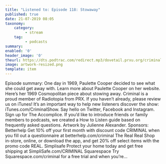 ```yaml
---
title: "Listened to: Episode 118: Stowaway"
published: true
date: 21-07-2019 08:05
taxonomy:
    category:
         - stream
    tag:
         - podcasts
summary:
enabled: '0'
header_image: '0'
theurl: https://dts.podtrac.com/redirect.mp3/dovetail.prxu.org/criminal/b005b19b-c9b9-453b-a40c-60c594da0e09/Episode_118_Stowaway_Part_1.mp3
image: artwork-resized.png
template: item
---
```

 
Episode summary: One day in 1969, Paulette Cooper decided to see what she could get away with. Learn more about Paulette Cooper on her website. Here’s her 1969 Cosmopolitan piece about stowing away. Criminal is a proud member of Radiotopia from PRX. If you haven’t already, please review us on iTunes! It’s an important way to help new listeners discover the show: iTunes.com/CriminalShow. Say hello on Twitter, Facebook and Instagram. Sign up for The Accomplice. If you’d like to introduce friends or family members to podcasts, we created a How to Listen guide based on frequently asked questions. Artwork by Julienne Alexander. Sponsors: Betterhelp Get 10% off your first month with discount code CRIMINAL when you fill out a questionnaire at betterhelp.com/criminal The Real Real Shop in-store, online, or download the app, and get 20% off select items with the promo code REAL. Simplisafe Protect your home today and get free shipping at SimpliSafe.com/CRIMINAL Squarespace Try Squarespace.com/criminal for a free trial and when you’re…
